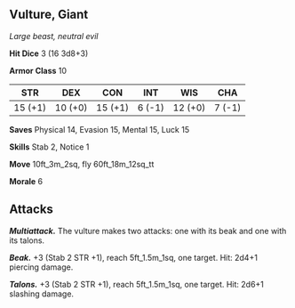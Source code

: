 ## Vulture, Giant

*Large beast, neutral evil*

**Hit Dice** 3 (16 3d8+3)

**Armor Class** 10

| STR     | DEX     | CON     | INT     | WIS     | CHA     |
|---------|---------|---------|---------|---------|---------|
| 15 (+1) | 10 (+0) | 15 (+1) |  6 (-1) | 12 (+0) |  7 (-1) |

**Saves** Physical 14, Evasion 15, Mental 15, Luck 15

**Skills** Stab 2, Notice 1

**Move** 10ft\_3m\_2sq, fly 60ft\_18m\_12sq\_tt

**Morale** 6

## Attacks

***Multiattack.*** The vulture makes two attacks: one with its beak and one with its talons.

***Beak.*** +3 (Stab 2 STR +1), reach 5ft\_1.5m\_1sq, one target. Hit: 2d4+1 piercing damage.

***Talons.*** +3 (Stab 2 STR +1), reach 5ft\_1.5m\_1sq, one target. Hit: 2d6+1 slashing damage.

